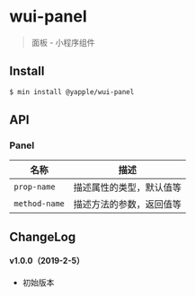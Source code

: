 # wui-panel

> 面板 - 小程序组件

## Install

``` bash
$ min install @yapple/wui-panel
```


## API

### Panel

| 名称                  | 描述                         |
|----------------------|------------------------------|
|`prop-name`           | 描述属性的类型，默认值等         |
|`method-name`         | 描述方法的参数，返回值等         |

## ChangeLog

#### v1.0.0（2019-2-5）

- 初始版本
